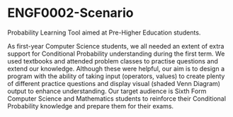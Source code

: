 # ENGF0002-Scenario
Probability Learning Tool aimed at Pre-Higher Education students.

As first-year Computer Science students, we all needed an extent of extra support for Conditional Probability understanding during the first term. We used 
textbooks and attended problem classes to practise questions and extend our knowledge. Although these were helpful, our aim is to design a program with the 
ability of taking input (operators, values) to create plenty of different practice questions and display visual (shaded Venn Diagram) output to enhance 
understanding. Our target audience is Sixth Form Computer Science and Mathematics students to reinforce their Conditional Probability knowledge and prepare 
them for their exams.
